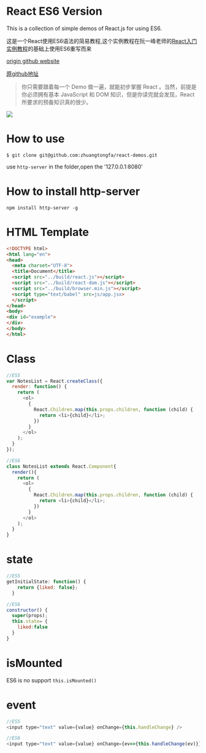 # React ES6 Version
This is a collection of simple demos of React.js for using ES6.

这是一个React使用ES6语法的简易教程,这个实例教程在阮一峰老师的[React入门实例教程](http://www.ruanyifeng.com/blog/2015/03/react.html)的基础上使用ES6重写而来

[origin github website](https://github.com/ruanyf/react-demos)

[原github地址](https://github.com/ruanyf/react-demos)
>你只需要跟着每一个 Demo 做一遍，就能初步掌握 React 。当然，前提是你必须拥有基本 JavaScript 和 DOM 知识，但是你读完就会发现，React 所要求的预备知识真的很少。

![](http://zhuangtongfa.gitcafe.io/img/react.png)
# How to use
```
$ git clone git@github.com:zhuangtongfa/react-demos.git
```
use `http-server` in the folder,open the '127.0.0.1:8080'

# How to install http-server
```
npm install http-server -g
```

# HTML Template
```html
<!DOCTYPE html>
<html lang="en">
<head>
  <meta charset="UTF-8">
  <title>Document</title>
  <script src="../build/react.js"></script>
  <script src="../build/react-dom.js"></script>
  <script src="../build/browser.min.js"></script>
  <script type="text/babel" src=js/app.jsx>
  </script>
</head>
<body>
<div id="example">
</div>
</body>
</html>
```
# Class
```js
//ES5
var NotesList = React.createClass({
  render: function() {
    return (
      <ol>
        {
          React.Children.map(this.props.children, function (child) {
            return <li>{child}</li>;
          })
        }
      </ol>
    );
  }
});
```

```js
//ES6
class NotesList extends React.Component{
  render(){
    return (
      <ol>
        {
          React.Children.map(this.props.children, function (child) {
            return <li>{child}</li>;
          })
        }
      </ol>
    );
  }
}
```
# state
```js
//ES5
getInitialState: function() {
    return {liked: false};
  }
```

```js
//ES6
constructor() {
  super(props);
  this.state= {
    liked:false
  }
}
```
# isMounted
ES6 is no support `this.isMounted()`

# event
```js
//ES5
<input type="text" value={value} onChange={this.handleChange} />
```
```js
//ES6
<input type="text" value={value} onChange={ev=>{this.handleChange(ev)}} />
```
